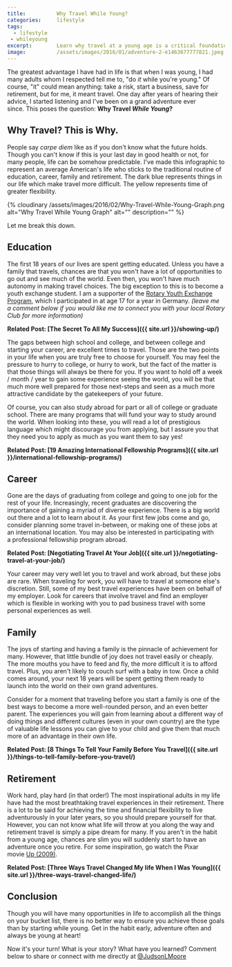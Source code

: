 ```yaml
---
title:			Why Travel While Young?
categories:		lifestyle
tags:
  - lifestyle
 - whileyoung
excerpt:		Learn why travel at a young age is a critical foundation for developing skill, independence, and for ensuring a prosperous life.
image:			/assets/images/2016/01/adventure-2-e1463677777821.jpeg
---
```


The greatest advantage I have had in life is that when I was young, I had many adults whom I respected tell me to, "do _it_ while you're young." Of course, "it" could mean anything: take a risk, start a business, save for retirement, but for me, it meant travel. One day after years of hearing their advice, I started listening and I've been on a grand adventure ever since. This poses the question: **Why Travel *While Young*?**

## Why Travel? This is Why.

People say *carpe diem* like as if you don't know what the future holds. Though you can't know if this is your last day in good health or not, for many people, life can be somehow predictable. I've made this infographic to represent an average American's life who sticks to the traditional routine of education, career, family and retirement. The dark blue represents things in our life which make travel more difficult. The yellow represents time of greater flexibility.

{% cloudinary /assets/images/2016/02/Why-Travel-While-Young-Graph.png alt="Why Travel While Young Graph" alt="" description="" %}

Let me break this down.

## Education

The first 18 years of our lives are spent getting educated. Unless you have a family that travels, chances are that you won't have a lot of opportunities to go out and see much of the world. Even then, you won't have much autonomy in making travel choices. The big exception to this is to become a youth exchange student. I am a supporter of the [Rotary Youth Exchange Program](https://www.rotary.org/en/our-programs/youth-exchanges), which I participated in at age 17 for a year in Germany. *(leave me a comment below if you would like me to connect you with your local Rotary Club for more information)*

**Related Post: [The Secret To All My Success]({{ site.url }}/showing-up/)**

The gaps between high school and college, and between college and starting your career, are excellent times to travel. Those are the two points in your life when you are truly free to choose for yourself. You may feel the pressure to hurry to college, or hurry to work, but the fact of the matter is that those things will always be there for you. If you want to hold off a week / month / year to gain some experience seeing the world, you will be that much more well prepared for those next-steps and seen as a much more attractive candidate by the gatekeepers of your future.

Of course, you can also study abroad for part or all of college or graduate school. There are many programs that will fund your way to study around the world. When looking into these, you will read a lot of prestigious language which might discourage you from applying, but I assure you that they need you to apply as much as you want them to say yes!

**Related Post: [19 Amazing International Fellowship Programs]({{ site.url }}/international-fellowship-programs/)**

## Career

Gone are the days of graduating from college and going to one job for the rest of your life. Increasingly, recent graduates are discovering the importance of gaining a myriad of diverse experience. There is a big world out there and a lot to learn about it. As your first few jobs come and go, consider planning some travel in-between, or making one of these jobs at an international location. You may also be interested in participating with a professional fellowship program abroad.

**Related Post: [Negotiating Travel At Your Job]({{ site.url }}/negotiating-travel-at-your-job/)**

Your career may very well let you to travel and work abroad, but these jobs are rare. When traveling for work, you will have to travel at someone else's discretion. Still, some of my best travel experiences have been on behalf of my employer. Look for careers that involve travel and find an employer which is flexible in working with you to pad business travel with some personal experiences as well.

## Family

The joys of starting and having a family is the pinnacle of achievement for many. However, that little bundle of joy does not travel easily or cheaply. The more mouths you have to feed and fly, the more difficult it is to afford travel. Plus, you aren't likely to couch surf with a baby in tow. Once a child comes around, your next 18 years will be spent getting them ready to launch into the world on their own grand adventures.

Consider for a moment that traveling before you start a family is one of the best ways to become a more well-rounded person, and an even better parent. The experiences you will gain from learning about a different way of doing things and different cultures (even in your own country) are the type of valuable life lessons you can give to your child and give them that much more of an advantage in their own life.

**Related Post: [8 Things To Tell Your Family Before You Travel]({{ site.url }}/things-to-tell-family-before-you-travel/)**

## Retirement

Work hard, play hard (in that order!) The most inspirational adults in my life have had the most breathtaking travel experiences in their retirement. There is a lot to be said for achieving the time and financial flexibility to live adventurously in your later years, so you should prepare yourself for that. However, you can not know what life will throw at you along the way and retirement travel is simply a pipe dream for many. If you aren't in the habit from a young age, chances are slim you will suddenly start to have an adventure once you retire. For some inspiration, go watch the Pixar movie [Up (2009)](https://geo.itunes.apple.com/us/movie/up/id322447599?at=1l3vaf4&mt=6).

**Related Post: [Three Ways Travel Changed My life When I Was Young]({{ site.url }}/three-ways-travel-changed-life/)**

## Conclusion

Though you will have many opportunities in life to accomplish all the things on your bucket list, there is no better way to ensure you achieve those goals than by starting while young. Get in the habit early, adventure often and always be young at heart!

Now it's your turn! What is your story? What have you learned? Comment below to share or connect with me directly at [@JudsonLMoore](https://twitter.com/judsonlmoore)
